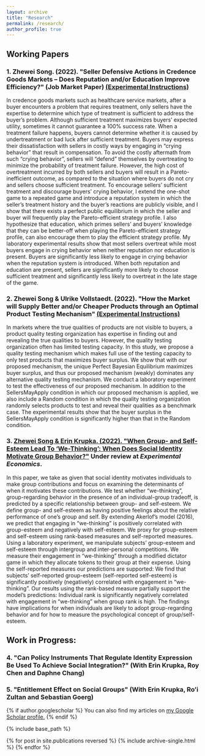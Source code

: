 ```yaml
---
layout: archive
title: "Research"
permalink: /research/
author_profile: true
---
```


## Working Papers

### 1. Zhewei Song. (2022). "Seller Defensive Actions in Credence Goods Markets – Does Reputation and/or Education Improve Efficiency?" (Job Market Paper) [(Experimental Instructions)](https://zheweisong.github.io/files/DefensiveTreatment_Instructions.pdf)
In credence goods markets such as healthcare service markets, after a buyer encounters a problem that requires treatment, only sellers have the expertise to determine which type of treatment is sufficient to address the buyer’s problem. Although sufficient treatment maximizes buyers’ expected utility, sometimes it cannot guarantee a 100% success rate. When a treatment failure happens, buyers cannot determine whether it is caused by undertreatment or bad luck after sufficient treatment. Buyers may express their dissatisfaction with sellers in costly ways by engaging in “crying behavior” that result in compensation. To avoid the costly aftermath from such “crying behavior”, sellers will “defend” themselves by overtreating to minimize the probability of treatment failure. However, the high cost of overtreatment incurred by both sellers and buyers will result in a Pareto-inefficient outcome, as compared to the situation where buyers do not cry and sellers choose sufficient treatment. To encourage sellers’ sufficient treatment and discourage buyers’ crying behavior, I extend the one-shot game to a repeated game and introduce a reputation system in which the seller’s treatment history and the buyer’s reactions are publicly visible, and I show that there exists a perfect public equilibrium in which the seller and buyer will frequently play the Pareto-efficient strategy profile. I also hypothesize that education, which primes sellers’ and buyers’ knowledge that they can be better-off when playing the Pareto-efficient strategy profile, can also encourage them to play the efficient strategy profile. My laboratory experimental results show that most sellers overtreat while most buyers engage in crying behavior when neither reputation nor education is present. Buyers are significantly less likely to engage in crying behavior when the reputation system is introduced. When both reputation and education are present, sellers are significantly more likely to choose sufficient treatment and significantly less likely to overtreat in the late stage of the game.

### 2.	Zhewei Song & Ulrike Vollstaedt. (2022). "How the Market will Supply Better and/or Cheaper Products through an Optimal Product Testing Mechanism" [(Experimental Instructions)](https://zheweisong.github.io/files/ProductTesting_Instructions.pdf)
In markets where the true qualities of products are not visible to buyers, a product quality testing organization has expertise in finding out and revealing the true qualities to buyers. However, the quality testing organization often has limited testing capacity. In this study, we propose a quality testing mechanism which makes full use of the testing capacity to only test products that maximizes buyer surplus. We show that with our proposed mechanism, the unique Perfect Bayesian Equilibrium maximizes buyer surplus, and thus our proposed mechanism (weakly) dominates any alternative quality testing mechanism. We conduct a laboratory experiment to test the effectiveness of our proposed mechanism. In addition to the SellersMayApply condition in which our proposed mechanism is applied, we also include a Random condition in which the quality testing organization randomly selects products to test and reveal their qualities as a benchmark case. The experimental results show that the buyer surplus in the SellersMayApply condition is significantly higher than that in the Random condition.

### 3. [Zhewei Song & Erin Krupka. (2022). "When Group- and Self-Esteem Lead To ‘We-Thinking’: When Does Social Identity Motivate Group Behavior?"](https://zheweisong.github.io/files/Wethinking.pdf) Under review at *Experimental Economics*.
In this paper, we take as given that social identity motivates individuals to make group contributions and focus on examining the determinants of when it motivates these contributions. We test whether “we-thinking”, group-regarding behavior in the presence of an individual-group tradeoff, is predicted by a specific relationship between group- and self-esteem. We define group- and self-esteem as having positive feelings about the relative performance of one’s group and self. By extending Akerlof’s model (2016), we predict that engaging in “we-thinking” is positively correlated with group-esteem and negatively with self-esteem. We proxy for group-esteem and self-esteem using rank-based measures and self-reported measures. Using a laboratory experiment, we manipulate subjects’ group-esteem and self-esteem through intergroup and inter-personal competitions. We measure their engagement in “we-thinking” through a modified dictator game in which they allocate tokens to their group at their expense. Using the self-reported measures our predictions are supported: We find that subjects’ self-reported group-esteem (self-reported self-esteem) is significantly positively (negatively) correlated with engagement in “we-thinking”. Our results using the rank-based measure partially support the model’s predictions: Individual rank is significantly negatively correlated with engagement in “we-thinking” when group rank is high. The findings have implications for when individuals are likely to adopt group-regarding behavior and for how to measure the psychological concept of group/self-esteem.






## Work in Progress:
### 4. "Can Policy Instruments That Regulate Identity Expression Be Used To Achieve Social Integration?" (With Erin Krupka, Roy Chen and Daphne Chang)

### 5. "Entitlement Effect on Social Groups" (With Erin Krupka, Ro’i Zultan and Sebastian Goerg)

{% if author.googlescholar %}
  You can also find my articles on <u><a href="{{author.googlescholar}}">my Google Scholar profile</a>.</u>
{% endif %}

{% include base_path %}

{% for post in site.publications reversed %}
  {% include archive-single.html %}
{% endfor %}
